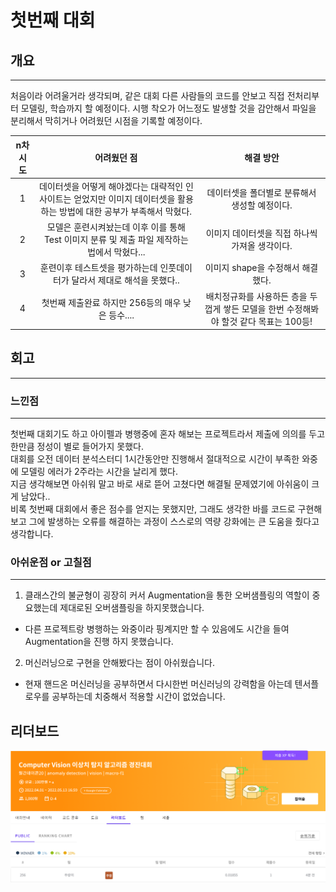 # 첫번째 대회
## 개요
---
처음이라 어려울거라 생각되며, 같은 대회 다른 사람들의 코드를 안보고 직접 전처리부터 모델링, 학습까지 할 예정이다.
시행 착오가 어느정도 발생할 것을 감안해서 파일을 분리해서 막히거나 어려웠던 시점을 기록할 예정이다.

|n차 시도|어려웠던 점|해결 방안|
|:---:|:---:|:---:|
|1|데이터셋을 어떻게 해야겠다는 대략적인 인사이트는 얻었지만 이미지 데이터셋을 활용하는 방법에 대한 공부가 부족해서 막혔다.|데이터셋을 폴더별로 분류해서 생성할 예정이다.|
|2|모델은 훈련시켜놨는데 이후 이를 통해 Test 이미지 분류 및 제출 파일 제작하는 법에서 막혔다... |이미지 데이터셋을 직접 하나씩 가져올 생각이다.|
|3|훈련이후 테스트셋을 평가하는데 인풋데이터가 달라서 제대로 해석을 못했다..|이미지 shape을 수정해서 해결했다.|
|4|첫번째 제출완료 하지만 256등의 매우 낮은 등수....|배치정규화를 사용하든 층을 두껍게 쌓든 모델을 한번 수정해봐야 할것 같다 목표는 100등!|

## 회고
---
### 느낀점
---
첫번째 대회기도 하고 아이펠과 병행중에 혼자 해보는 프로젝트라서 제출에 의의를 두고 한만큼 정성이 별로 들어가지 못했다.<br>
대회를 오전 데이터 분석스터디 1시간동안만 진행해서 절대적으로 시간이 부족한 와중에 모델링 에러가 2주라는 시간을 날리게 했다.<br>
지금 생각해보면 아쉬워 말고 바로 새로 뜯어 고쳤다면 해결될 문제였기에 아쉬움이 크게 남았다..<br>
비록 첫번째 대회에서 좋은 점수를 얻지는 못했지만, 그래도 생각한 바를 코드로 구현해보고 그에 발생하는 오류를 해결하는 과정이 스스로의 역량 강화에는 큰 도움을 줬다고 생각합니다.
### 아쉬운점 or 고칠점
---
1. 클래스간의 불균형이 굉장히 커서 Augmentation을 통한 오버샘플링의 역할이 중요했는데 제대로된 오버샘플링을 하지못했습니다.
  - 다른 프로젝트랑 병행하는 와중이라 핑계지만 할 수 있음에도 시간을 들여 Augmentation을 진행 하지 못했습니다.
2. 머신러닝으로 구현을 안해봤다는 점이 아쉬웠습니다. 
  - 현재 핸드온 머신러닝을 공부하면서 다시한번 머신러닝의 강력함을 아는데 텐서플로우를 공부하는데 치중해서 적용할 시간이 없었습니다.

## 리더보드
![](https://github.com/youngchurl/Data-Analysis-Study/blob/main/Competition/Dacon/1_CV/image/cv_1%EB%B2%88%EC%A7%B8%20%EC%A0%9C%EC%B6%9C.png?raw=true)
